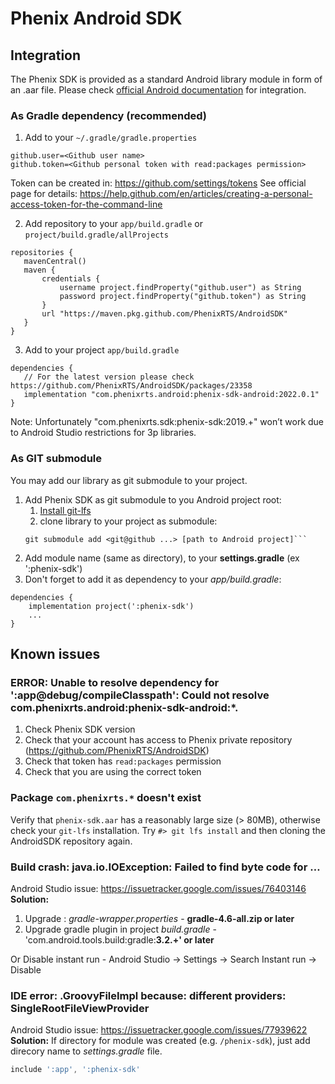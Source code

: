 # Phenix Android SDK

## Integration
The Phenix SDK is provided as a standard Android library module in form of an .aar file.
Please check [official Android documentation](https://developer.android.com/studio/projects/android-library#AddDependency) for integration.

### As Gradle dependency (recommended)
1) Add to your `~/.gradle/gradle.properties`
```
github.user=<Github user name>
github.token=<Github personal token with read:packages permission>
```
Token can be created in: https://github.com/settings/tokens
See official page for details: https://help.github.com/en/articles/creating-a-personal-access-token-for-the-command-line

2) Add repository to your `app/build.gradle` or `project/build.gradle/allProjects`
```
repositories {
   mavenCentral()
   maven {
       credentials {
           username project.findProperty("github.user") as String
           password project.findProperty("github.token") as String
       }
       url "https://maven.pkg.github.com/PhenixRTS/AndroidSDK"
   }
}
```
3) Add to your project `app/build.gradle`
```
dependencies {
   // For the latest version please check https://github.com/PhenixRTS/AndroidSDK/packages/23358
   implementation "com.phenixrts.android:phenix-sdk-android:2022.0.1"
}
```

 Note: Unfortunately "com.phenixrts.sdk:phenix-sdk:2019.+" won’t work due to Android Studio restrictions for 3p libraries.

### As GIT submodule
You may add our library as git submodule to your project.
1. Add Phenix SDK as git submodule to you Android project root:
	1. [Install git-lfs](https://github.com/git-lfs/git-lfs/wiki/Installation)
	2. clone library to your project as submodule:
	```console
	git submodule add <git@github ...> [path to Android project]```
2. Add module name (same as directory), to your **settings.gradle** (ex ':phenix-sdk')
3. Don't forget to add it as dependency to your *app/build.gradle*:
```
dependencies {
    implementation project(':phenix-sdk')
    ...
}
```

## Known issues

### ERROR: Unable to resolve dependency for ':app@debug/compileClasspath': Could not resolve com.phenixrts.android:phenix-sdk-android:*.

1) Check Phenix SDK version
2) Check that your account has access to Phenix private repository (https://github.com/PhenixRTS/AndroidSDK)
3) Check that token has `read:packages` permission
4) Check that you are using the correct token

### Package `com.phenixrts.*` doesn't exist
Verify that `phenix-sdk.aar` has a reasonably large size (> 80MB), otherwise check your `git-lfs` installation.
Try `#> git lfs install` and then cloning the AndroidSDK repository again.

### Build crash: java.io.IOException: Failed to find byte code for …
Android Studio issue: https://issuetracker.google.com/issues/76403146
**Solution:**
1) Upgrade : _gradle-wrapper.properties_ - **gradle-4.6-all.zip or later**
2) Upgrade gradle plugin in project _build.gradle_ - 'com.android.tools.build:gradle:**3.2.+' or later**

Or Disable instant run - Android Studio -> Settings -> Search Instant run -> Disable

### IDE error: .GroovyFileImpl because: different providers: SingleRootFileViewProvider
Android Studio issue: https://issuetracker.google.com/issues/77939622
**Solution:** If directory for module was created (e.g. `/phenix-sdk`), just add direcory name to _settings.gradle_ file.
```gradle
include ':app', ':phenix-sdk'
```
